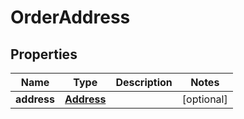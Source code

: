 # OrderAddress

## Properties
Name | Type | Description | Notes
------------ | ------------- | ------------- | -------------
**address** | [**Address**](Address.md) |  |  [optional]
